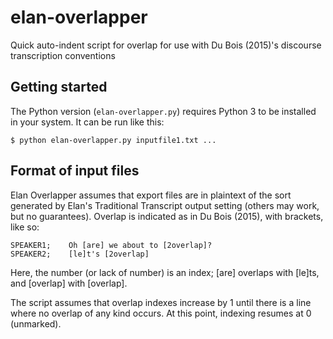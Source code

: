 elan-overlapper
===============
Quick auto-indent script for overlap for use with Du Bois (2015)'s discourse transcription conventions

Getting started
---------------

The Python version (`elan-overlapper.py`) requires Python 3 to be installed in your system. It can be run like this:

`$ python elan-overlapper.py inputfile1.txt ...`

Format of input files
---------------------

Elan Overlapper assumes that export files are in plaintext of the sort generated by Elan's Traditional Transcript output setting (others may work, but no guarantees). Overlap is indicated as in Du Bois (2015), with brackets, like so:

```
SPEAKER1;    Oh [are] we about to [2overlap]?
SPEAKER2;    [le]t's [2overlap]
```

Here, the number (or lack of number) is an index; [are] overlaps with [le]ts, and [overlap] with [overlap].

The script assumes that overlap indexes increase by 1 until there is a line where no overlap of any kind occurs. At this point, indexing resumes at 0 (unmarked).
